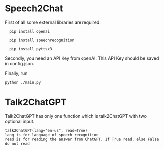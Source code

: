 # Speech2Chat

First of all some external libraries are required:
```
  pip install openai
  
  pip install speechrecognition
  
  pip install pyttsx3
  ```
Secondly, you need an API Key from openAI. This API Key should be saved in config.json.

Finally, run
```
python ./main.py
```

# Talk2ChatGPT

Talk2ChatGPT has only one function which is talk2ChatGPT with two optional input.
```
talk2ChatGPT(lang="en-us", read=True)
lang is for language of speech recognition
read is for reading the answer from ChatGPT. If True read, else False do not read
```
